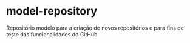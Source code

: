 # model-repository
Repositório modelo para a criação de novos repositórios e para fins de teste das funcionalidades do GitHub
